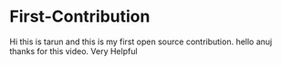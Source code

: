 # First-Contribution
Hi this is tarun and this is my first open source contribution.
hello anuj thanks for this video. Very Helpful

